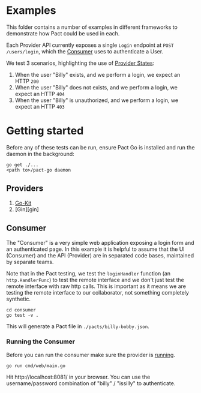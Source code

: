 # Examples

This folder contains a number of examples in different frameworks to demonstrate
how Pact could be used in each.

Each Provider API currently exposes a single `Login` endpoint at `POST /users/login`, 
which the [Consumer](consumer/goconsumer) uses to authenticate a User.

We test 3 scenarios, highlighting the use of [Provider States](/pact-foundation/pact-go#provider#provider-states):

1. When the user "Billy" exists, and we perform a login, we expect an HTTP `200`
1. When the user "Billy" does not exists, and we perform a login, we expect an HTTP `404`
1. When the user "Billy" is unauthorized, and we perform a login, we expect an HTTP `403`

# Getting started

Before any of these tests can be run, ensure Pact Go is installed and run the
daemon in the background:

```
go get ./...
<path to>/pact-go daemon
```

## Providers

1. [Go-Kit](go-kit)
2. [Gin][gin]

## Consumer

The "Consumer" is a very simple web application exposing a login form and an
authenticated page. In this example it is helpful to assume that the UI (Consumer)
and the API (Provider) are in separated code bases, maintained by separate teams.

Note that in the Pact testing, we test the `loginHandler` function (an `http.HandlerFunc`)
to test the remote interface and we don't just test the remote interface with
raw http calls. This is important as it means we are testing the remote interface
to our collaborator, not something completely synthetic.

```
cd consumer
go test -v .
```

This will generate a Pact file in `./pacts/billy-bobby.json`.

### Running the Consumer

Before you can run the consumer make sure the provider is
[running](#running-the-provider).

```
go run cmd/web/main.go
```

Hit http://localhost:8081/ in your browser. You can use the username/password 
combination of "billy" / "issilly" to authenticate.
